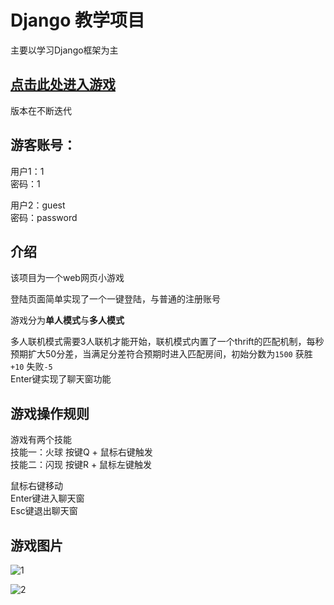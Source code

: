 # Django 教学项目
主要以学习Django框架为主

## [点击此处进入游戏](https://app5806.acapp.acwing.com.cn)

版本在不断迭代 

## 游客账号：
用户1：1  
密码：1

用户2：guest  
密码：password

## 介绍
该项目为一个web网页小游戏  

登陆页面简单实现了一个一键登陆，与普通的注册账号  

游戏分为**单人模式**与**多人模式**  

多人联机模式需要3人联机才能开始，联机模式内置了一个thrift的匹配机制，每秒预期扩大50分差，当满足分差符合预期时进入匹配房间，初始分数为`1500` 获胜`+10` 失败`-5`  
Enter键实现了聊天窗功能  

## 游戏操作规则
游戏有两个技能  
技能一：火球 按键Q + 鼠标右键触发  
技能二：闪现 按键R + 鼠标左键触发  

鼠标右键移动  
Enter键进入聊天窗  
Esc键退出聊天窗

## 游戏图片
![1](https://ltq525.github.io/site/picture/游戏1.png)   

![2](https://ltq525.github.io/site/picture/游戏2.png)